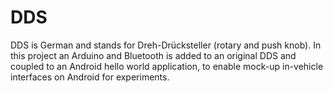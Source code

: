 # DDS
DDS is German and stands for Dreh-Drücksteller (rotary and push knob). In this project an Arduino and Bluetooth is added to an original DDS and coupled to an Android hello world application, to enable mock-up in-vehicle interfaces on Android for experiments. 

